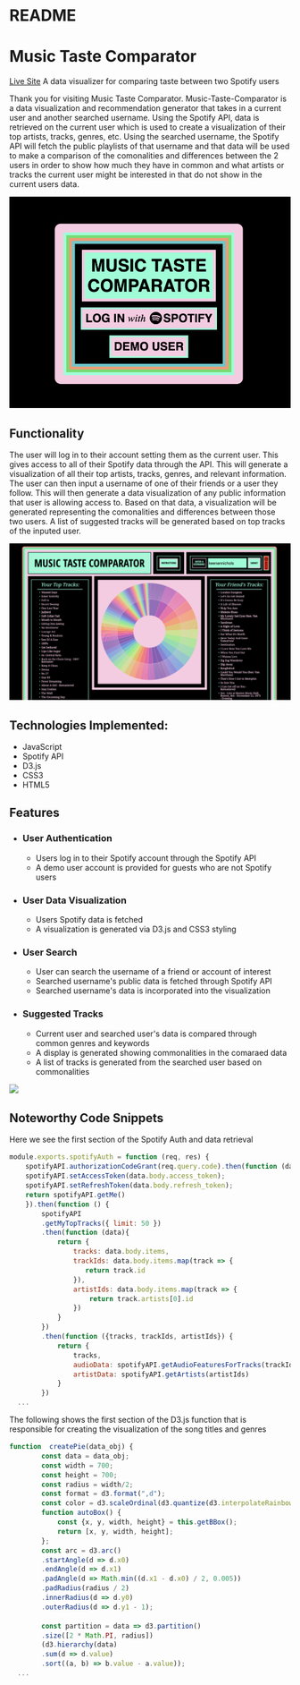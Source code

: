 # README

Music Taste Comparator
=
[Live Site](https://music-taste-comparator.herokuapp.com/)
A data visualizer for comparing taste between two Spotify users

Thank you for visiting Music Taste Comparator. Music-Taste-Comparator is a data visualization and recommendation generator that takes in a current user and another searched username. Using the Spotify API, data is retrieved on the current user which is used to create a visualization of their top artists, tracks, genres, etc. Using the searched username, the Spotify API will fetch the public playlists of that username and that data will be used to make a comparison of the comonalities and differences between the 2 users in order to show how much they have in common and what artists or tracks the current user might be interested in that do not show in the current users data.

<img src="src/stylesheets/MTC-login.png">

## Functionality

The user will log in to their account setting them as the current user. This gives access to all of their Spotify data through the API. This will generate a visualization of all their top artists, tracks, genres, and relevant information. The user can then input a username of one of their friends or a user they follow. This will then generate a data visualization of any public information that user is allowing access to. Based on that data, a visualization will be generated representing the comonalities and differences between those two users. A list of suggested tracks will be generated based on top tracks of the inputed user.

<img src="src/stylesheets/MTC-main.png">

## Technologies Implemented:
- JavaScript
- Spotify API
- D3.js
- CSS3
- HTML5

## Features
- ### User Authentication
  - Users log in to their Spotify account through the Spotify API
  - A demo user account is provided for guests who are not Spotify users
- ### User Data Visualization
  - Users Spotify data is fetched
  - A visualization is generated via D3.js and CSS3 styling
- ### User Search
  - User can search the username of a friend or account of interest
  - Searched username's public data is fetched through Spotify API
  - Searched username's data is incorporated into the visualization
- ### Suggested Tracks
  - Current user and searched user's data is compared through common genres and keywords
  - A display is generated showing commonalities in the comaraed data
  - A list of tracks is generated from the searched user based on commonalities

<img src='src/MTC_search.gif'/>

## Noteworthy Code Snippets
Here we see the first section of the Spotify Auth and data retrieval
```Javascript
module.exports.spotifyAuth = function (req, res) {
    spotifyAPI.authorizationCodeGrant(req.query.code).then(function (data) {
    spotifyAPI.setAccessToken(data.body.access_token);
    spotifyAPI.setRefreshToken(data.body.refresh_token);
    return spotifyAPI.getMe()
    }).then(function () {
        spotifyAPI
        .getMyTopTracks({ limit: 50 })
        .then(function (data){
            return {
                tracks: data.body.items,
                trackIds: data.body.items.map(track => {
                   return track.id
                }),
                artistIds: data.body.items.map(track => {
                    return track.artists[0].id
                })
            }
        })
        .then(function ({tracks, trackIds, artistIds}) {
            return {
                tracks,
                audioData: spotifyAPI.getAudioFeaturesForTracks(trackIds),
                artistData: spotifyAPI.getArtists(artistIds)
            }
        })
  ...
```

The following shows the first section of the D3.js function that is responsible for creating the visualization of the song titles and genres
```Javascript
function  createPie(data_obj) {
        const data = data_obj;
        const width = 700;
        const height = 700;
        const radius = width/2;
        const format = d3.format(",d");
        const color = d3.scaleOrdinal(d3.quantize(d3.interpolateRainbow, 13));
        function autoBox() {
            const {x, y, width, height} = this.getBBox();
            return [x, y, width, height];
        };
        const arc = d3.arc()
        .startAngle(d => d.x0)
        .endAngle(d => d.x1)
        .padAngle(d => Math.min((d.x1 - d.x0) / 2, 0.005))
        .padRadius(radius / 2)
        .innerRadius(d => d.y0)
        .outerRadius(d => d.y1 - 1);
            
        const partition = data => d3.partition()
        .size([2 * Math.PI, radius])
        (d3.hierarchy(data)
        .sum(d => d.value)
        .sort((a, b) => b.value - a.value));
  ...
```

<!-- ## Wire Frame
The page consists of a single screen showing the current_user spotify username, an input for the searched username, a datavisualization of their compared data, and a list of suggested tracks based on the compared data.
![Wire Frame](https://ootd-dev.s3.amazonaws.com/Wire_frame_2.png) -->

